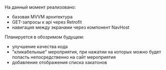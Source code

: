 На данный момент реализовано:

- базовая MVVM архитектура
- GET-запросы к api через Retrofit
- навигация между экранами через компонент NavHost

Планируется в обозримом будущем:

- улучшение качества кода
- "кликабельные" мероприятия, при нажатии на которых можно будет попасть непосредственно на сайт мероприятия
- добавление отображения списка хакатонов
